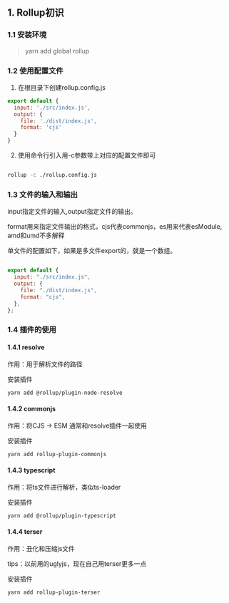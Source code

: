 ## 1. Rollup初识

### 1.1 安装环境

> yarn add global rollup

### 1.2 使用配置文件

1. 在根目录下创建rollup.config.js

```javascript
export default {
  input: './src/index.js',
  output: {
    file: './dist/index.js',
    format: 'cjs'
  }
}
```

2. 使用命令行引入用-c参数带上对应的配置文件即可

```bash

rollup -c ./rollup.config.js

```

### 1.3 文件的输入和输出

input指定文件的输入,output指定文件的输出。

format用来指定文件输出的格式，cjs代表commonjs，es用来代表esModule, amd和umd不多解释

单文件的配置如下，如果是多文件export的，就是一个数组。

```javascript

export default {
  input: "./src/index.js",
  output: {
    file: "./dist/index.js",
    format: "cjs",
  },
};

```

### 1.4 插件的使用

#### 1.4.1 resolve

作用：用于解析文件的路径

安装插件

```bash
yarn add @rollup/plugin-node-resolve
```
#### 1.4.2 commonjs

作用：将CJS -> ESM 通常和resolve插件一起使用

安装插件

```bash
yarn add rollup-plugin-commonjs
```

#### 1.4.3 typescript

作用：将ts文件进行解析，类似ts-loader

安装插件

```bash
yarn add @rollup/plugin-typescript
```

#### 1.4.4 terser

作用：丑化和压缩js文件

tips：以前用的uglyjs，现在自己用terser更多一点

安装插件

```bash
yarn add rollup-plugin-terser
```